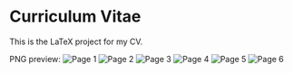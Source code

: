 # Curriculum Vitae

This is the LaTeX project for my CV.

PNG preview:
![Page 1](png/curriculum_vitae-0.png)
![Page 2](png/curriculum_vitae-1.png)
![Page 3](png/curriculum_vitae-2.png)
![Page 4](png/curriculum_vitae-3.png)
![Page 5](png/curriculum_vitae-4.png)
![Page 6](png/curriculum_vitae-5.png)
